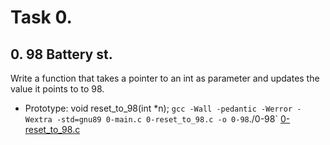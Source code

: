 # Task 0.
## 0. 98 Battery st.
Write a function that takes a pointer to an int as parameter and updates the value it points to to 98.

* Prototype: void reset_to_98(int *n);
`gcc -Wall -pedantic -Werror -Wextra -std=gnu89 0-main.c 0-reset_to_98.c -o 0-98`./0-98`
[0-reset_to_98.c](0-reset_to_98.c)
